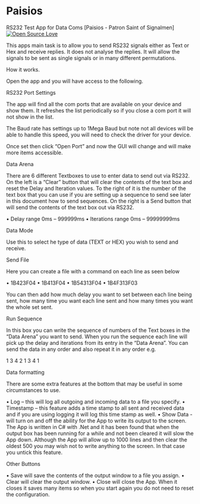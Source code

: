 # Paisios
RS232 Test App for Data Coms
[Paisios - Patron Saint of Signalmen]
[![Open Source Love](https://badges.frapsoft.com/os/v1/open-source.svg?v=103)](https://github.com/ellerbrock/open-source-badges/)


This apps main task is to allow you to send RS232 signals either as Text or Hex and receive replies. It does not analyse the replies. It will allow the signals to be sent as single signals or in many different permutations.  

How it works.
 
Open the app and you will have access to the following.


RS232 Port Settings

The app will find all the com ports that are available on your device and show them. It refreshes the list periodically so if you close a com port it will not show in the list.

The Baud rate has settings up to 1Mega Baud but note not all devices will be able to handle this speed, you will need to check the driver for your device.

Once set then click “Open Port” and now the GUI will change and will make more items accessible.


Data Arena

There are 6 different Textboxes to use to enter data to send out via RS232. 
On the left is a “Clear” button that will clear the contents of the text box and reset the Delay and Iteration values. To the right of it is the number of the text box that you can use if you are setting up a sequence to send see later in this document how to send sequences.
On the right is a Send button that will send the contents of the text box out via RS232.

•	Delay range 0ms – 999999ms
•	Iterations range 0ms – 99999999ms

Data Mode

Use this to select he type of data (TEXT or HEX) you wish to send and receive. 

Send File

Here you can create a file with a command on each line as seen below

•	1B423F04
•	1B413F04
•	1B54313F04
•	1B4F313F03


You can then add how much delay you want to set between each line being sent, how many time you want each line sent and how many times you want the whole set sent.

Run Sequence

In this box you can write the sequence of numbers of the Text boxes in the “Data Arena” you want to send. When you run the sequence each line will pick up the delay and iterations from its entry in the “Data Arena”. You can send the data in any order and also repeat it in any order e.g.

1
3
4
2
1
3
4
1


Data formatting

There are some extra features at the bottom that may be useful in some circumstances to use.

•	Log – this will log all outgoing and incoming data to a file you specify.
•	Timestamp – this feature adds a time stamp to all sent and received data and if you are using logging it will log this time stamp as well.
•	Show Data - will turn on and off the ability for the App to write its output to the screen. The App is written in C# with .Net and it has been found that when the output box has been running for a while and not been cleared it will slow the App down. Although the App will allow up to 1000 lines and then clear the oldest 500 you may wish not to write anything to the screen. In that case you untick this feature.

Other Buttons

•	Save will save the contents of the output window to a file you assign.
•	Clear will clear the output window.
•	Close will close the App. When it closes it saves many items so when you start again you do not need to reset the configuration.
